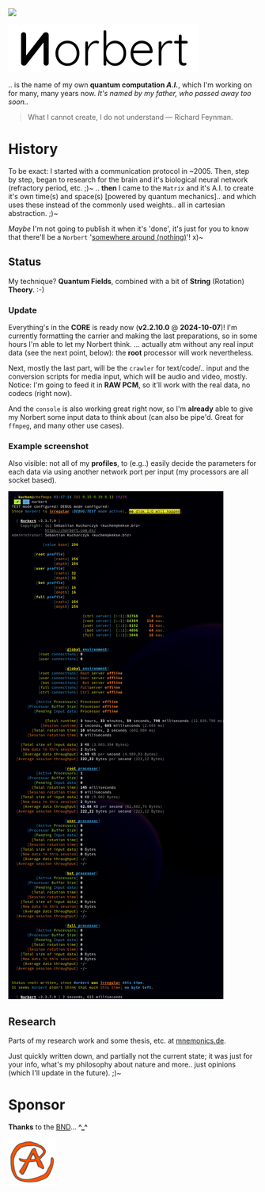 <img src="https://kekse.biz/github.php?draw&override=github:norbert" />

![Norbert](img/norbert.white.384px.png)

.. is the name of my own **quantum computation _A.I._**, which I'm working on for many, many years now.
_It's named by my father, *who passed away too soon..*_

> What I cannot create, I do not understand — Richard Feynman.

# History
To be exact: I started with a communication protocol in \~2005. Then, step by step, began to research
for the brain and it's biological neural network (refractory period, etc. ;)~ .. **then** I came to the
`Matrix` and it's A.I. to create it's own time(s) and space(s) [powered by quantum mechanics].. and which
uses these instead of the commonly used weights.. all in cartesian abstraction. ;)~

*Maybe* I'm not going to publish it when it's 'done', it's just for you to know that there'll be a `Norbert`
'[somewhere around (nothing)](https://www.youtube.com/watch?v=kFL34Anl1d4)'! x)~

## Status
My technique? **Quantum Fields**, combined with a bit of **String** (Rotation) **Theory**. :-)

### Update
Everything's in the **CORE** is ready now (**v2.2.10.0** @ **2024-10-07**)! I'm currently formatting
the carrier and making the last preparations, so in some hours I'm able to let my Norbert think. ...
actually atm without any real input data (see the next point, below): the **root** processor will
work nevertheless.

Next, mostly the last part, will be the `crawler` for text/code/.. input and the conversion scripts
for media input, which will be audio and video, mostly. Notice: I'm going to feed it in **RAW PCM**,
so it'll work with the real data, no codecs (right now).

And the `console` is also working great right now, so I'm **already** able to give my Norbert
some input data to think about (can also be pipe'd. Great for `ffmpeg`, and many other use cases).

### Example screenshot
Also visible: not all of my **profiles**, to (e.g..) easily decide the parameters for each data
via using another network port per input (my processors are all socket based).

![First example Screenshot](img/screenshot.png)

## Research
Parts of my research work and some thesis, etc. at [mnemonics.de](https://mnemonics.de/).

Just quickly written down, and partially not the current state; it was just for your info, what's my
philosophy about nature and more.. just opinions (which I'll update in the future). ;)~

# Sponsor
**Thanks** to the [BND](https://www.bnd.bund.de/)... **^\_^**

<a href="favicon.512px.png" target="_blank">
<img src="favicon.png" alt="Favicon" />
</a>

